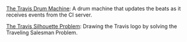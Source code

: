 [The Travis Drum Machine](../solutions/oscarlvp_drum-machine.html): A drum machine that updates the beats as it receives events from the CI server.

[The Travis Silhouette Problem](../solutions/oscarlvp_tsp.html): Drawing the Travis logo by solving the Traveling Salesman Problem.
